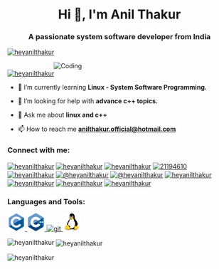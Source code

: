 <h1 align="center">Hi 👋, I'm Anil Thakur</h1>
<h3 align="center">A passionate system software developer from India</h3>

<p align="left"> <a href="https://github.com/ryo-ma/github-profile-trophy"><img src="https://github-profile-trophy.vercel.app/?username=heyanilthakur" alt="heyanilthakur" /></a> </p>

<img align="right" alt="Coding" width="400" src="https://miro.medium.com/v2/resize:fit:1360/0*7Q3yvSIv_t0ioJ-Z.gif">


<p align="left"> <a href="https://twitter.com/heyanilthakur" target="blank"><img src="https://img.shields.io/twitter/follow/heyanilthakur?logo=twitter&style=for-the-badge" alt="heyanilthakur" /></a> </p>

- 🌱 I’m currently learning **Linux - System Software Programming.**

- 🤝 I’m looking for help with **advance c++ topics.**

- 💬 Ask me about **linux and c++**

- 📫 How to reach me **anilthakur.official@hotmail.com**

<h3 align="left">Connect with me:</h3>
<p align="left">
<a href="https://dev.to/heyanilthakur" target="blank"><img align="center" src="https://raw.githubusercontent.com/rahuldkjain/github-profile-readme-generator/master/src/images/icons/Social/devto.svg" alt="heyanilthakur" height="30" width="40" /></a>
<a href="https://twitter.com/heyanilthakur" target="blank"><img align="center" src="https://raw.githubusercontent.com/rahuldkjain/github-profile-readme-generator/master/src/images/icons/Social/twitter.svg" alt="heyanilthakur" height="30" width="40" /></a>
<a href="https://linkedin.com/in/heyanilthakur" target="blank"><img align="center" src="https://raw.githubusercontent.com/rahuldkjain/github-profile-readme-generator/master/src/images/icons/Social/linked-in-alt.svg" alt="heyanilthakur" height="30" width="40" /></a>
<a href="https://stackoverflow.com/users/21194610" target="blank"><img align="center" src="https://raw.githubusercontent.com/rahuldkjain/github-profile-readme-generator/master/src/images/icons/Social/stack-overflow.svg" alt="21194610" height="30" width="40" /></a>
<a href="https://instagram.com/heyanilthakur" target="blank"><img align="center" src="https://raw.githubusercontent.com/rahuldkjain/github-profile-readme-generator/master/src/images/icons/Social/instagram.svg" alt="heyanilthakur" height="30" width="40" /></a>
<a href="https://hashnode.com/@heyanilthakur" target="blank"><img align="center" src="https://raw.githubusercontent.com/rahuldkjain/github-profile-readme-generator/master/src/images/icons/Social/hashnode.svg" alt="@heyanilthakur" height="30" width="40" /></a>
<a href="https://medium.com/@heyanilthakur" target="blank"><img align="center" src="https://raw.githubusercontent.com/rahuldkjain/github-profile-readme-generator/master/src/images/icons/Social/medium.svg" alt="@heyanilthakur" height="30" width="40" /></a>
<a href="https://www.codechef.com/users/heyanilthakur" target="blank"><img align="center" src="https://cdn.jsdelivr.net/npm/simple-icons@3.1.0/icons/codechef.svg" alt="heyanilthakur" height="30" width="40" /></a>
<a href="https://www.hackerrank.com/heyanilthakur" target="blank"><img align="center" src="https://raw.githubusercontent.com/rahuldkjain/github-profile-readme-generator/master/src/images/icons/Social/hackerrank.svg" alt="heyanilthakur" height="30" width="40" /></a>
<a href="https://codeforces.com/profile/heyanilthakur" target="blank"><img align="center" src="https://raw.githubusercontent.com/rahuldkjain/github-profile-readme-generator/master/src/images/icons/Social/codeforces.svg" alt="heyanilthakur" height="30" width="40" /></a>
<a href="https://www.leetcode.com/heyanilthakur" target="blank"><img align="center" src="https://raw.githubusercontent.com/rahuldkjain/github-profile-readme-generator/master/src/images/icons/Social/leet-code.svg" alt="heyanilthakur" height="30" width="40" /></a>
</p>

<h3 align="left">Languages and Tools:</h3>
<p align="left"> <a href="https://www.cprogramming.com/" target="_blank" rel="noreferrer"> <img src="https://raw.githubusercontent.com/devicons/devicon/master/icons/c/c-original.svg" alt="c" width="40" height="40"/> </a> <a href="https://www.w3schools.com/cpp/" target="_blank" rel="noreferrer"> <img src="https://raw.githubusercontent.com/devicons/devicon/master/icons/cplusplus/cplusplus-original.svg" alt="cplusplus" width="40" height="40"/> </a> <a href="https://git-scm.com/" target="_blank" rel="noreferrer"> <img src="https://www.vectorlogo.zone/logos/git-scm/git-scm-icon.svg" alt="git" width="40" height="40"/> </a> <a href="https://www.linux.org/" target="_blank" rel="noreferrer"> <img src="https://raw.githubusercontent.com/devicons/devicon/master/icons/linux/linux-original.svg" alt="linux" width="40" height="40"/> </a> </p>

<p><img align="left" src="https://github-readme-stats.vercel.app/api/top-langs?username=heyanilthakur&show_icons=true&locale=en&layout=compact" alt="heyanilthakur" /></p>

<p>&nbsp;<img align="center" src="https://github-readme-stats.vercel.app/api?username=heyanilthakur&show_icons=true&locale=en" alt="heyanilthakur" /></p>

<p><img align="center" src="https://github-readme-streak-stats.herokuapp.com/?user=heyanilthakur&" alt="heyanilthakur" /></p>
